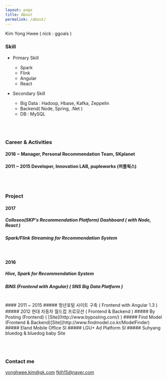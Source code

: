 ```yaml
---
layout: page
title: About
permalink: /about/
---
```


Kim Yong Hwee ( nick : ggoals )

### Skill

 - Primary Skill
   - Spark
   - Flink
   - Angular
   - React

 - Secondary Skill
   - Big Data : Hadoop, Hbase, Kafka, Zeppelin
   - Backend( Node, Spring, .Net )
   - DB : MySQL

<br/><br/>
### Career & Activities

#### 2016 ~ Manager, Personal Recommendation Team, SKplanet

#### 2011 ~ 2015 Developer, Innovation LAB, pupleworks (퍼플웍스)

<br/><br/>
### Project
#### 2017
##### Colloseo(SKP's Recommendation Platform) Dashboard ( with Node, React )
##### Spark/Flink Streaming for Recommendation System

<br/>

#### 2016

##### Hive, Spark for Recommendation System
##### BINS (Frontend with Angular) ( SNS Big Data Platform )

<br/>
#### 2011 ~ 2015
##### 청년포털 사이트 구축 ( Frontend with Angular 1.3 )
##### 2012 현대 자동차 월드컵 프로모션 ( Frontend & Backend )
##### By Posting (Frontend) ( [Site](http://www.byposting.com/) )
##### Find Model (Frontend & Backend)[Site](http://www.findmodel.co.kr/ModelFinder)
##### Eland Mobile Office SI
##### LGU+ Ad Platform SI
##### Suhyang bluedog & bluedog baby Site

<br/><br/>
### Contact me
[yonghwee.kim@sk.com](mailto:yonghwee.kim@sk.com)
[fklh15@naver.com](mailto:fklh15@naver.com)
